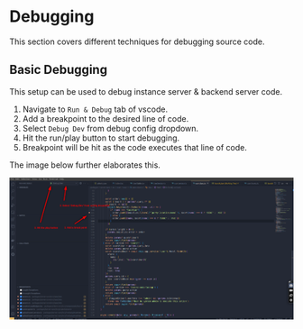 # Debugging
This section covers different techniques for debugging source code.

## Basic Debugging
This setup can be used to debug instance server & backend server code.  
1. Navigate to `Run & Debug` tab of vscode.
2. Add a breakpoint to the desired line of code.
3. Select `Debug Dev` from debug config dropdown.
4. Hit the run/play button to start debugging.
5. Breakpoint will be hit as the code executes that line of code.

The image below further elaborates this.

![Basic Debug Image](./images/basic_debug.png)
